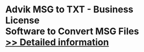 # Advik MSG to TXT - Business License<br />Software to Convert MSG Files<br />[>> Detailed information](https://secure.shareit.com/shareit/product.html?productid=300805158&affiliateid=200057808)